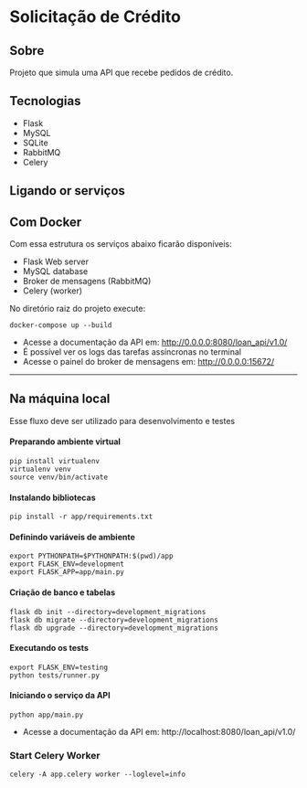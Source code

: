 # Solicitação de Crédito


## Sobre

Projeto que simula uma API que recebe pedidos de crédito.

## Tecnologias

- Flask
- MySQL
- SQLite
- RabbitMQ
- Celery


## Ligando or serviços


## Com Docker

Com essa estrutura os serviços abaixo ficarão disponíveis:
- Flask Web server
- MySQL database
- Broker de mensagens (RabbitMQ)
- Celery (worker)


No diretório raiz do projeto execute:
```
docker-compose up --build
```

- Acesse a documentação da API em: http://0.0.0.0:8080/loan_api/v1.0/
- É possível ver os logs das tarefas assíncronas no terminal
- Acesse o painel do broker de mensagens em: http://0.0.0.0:15672/

----

## Na máquina local

Esse fluxo deve ser utilizado para desenvolvimento e testes

#### Preparando ambiente virtual
```
pip install virtualenv
virtualenv venv
source venv/bin/activate
```

#### Instalando bibliotecas
```
pip install -r app/requirements.txt
```

#### Definindo variáveis de ambiente
```
export PYTHONPATH=$PYTHONPATH:$(pwd)/app
export FLASK_ENV=development
export FLASK_APP=app/main.py
```

#### Criação de banco e tabelas
```
flask db init --directory=development_migrations
flask db migrate --directory=development_migrations
flask db upgrade --directory=development_migrations
```

#### Executando os tests
```
export FLASK_ENV=testing
python tests/runner.py
```

#### Iniciando o serviço da API
```
python app/main.py
```

- Acesse a documentação da API em: http://localhost:8080/loan_api/v1.0/


### Start Celery Worker
```
celery -A app.celery worker --loglevel=info
```